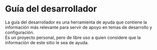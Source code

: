<h1>Guía del desarrollador</h1>
La guía del desarrollador es una herramienta de ayuda que contiene la información más relevante para servir de apoyo en temas de desarrollo y configuración.
<br />
Es un proyecto personal, pero de libre uso a quien considere que la información de este sitio le sea de ayuda.
